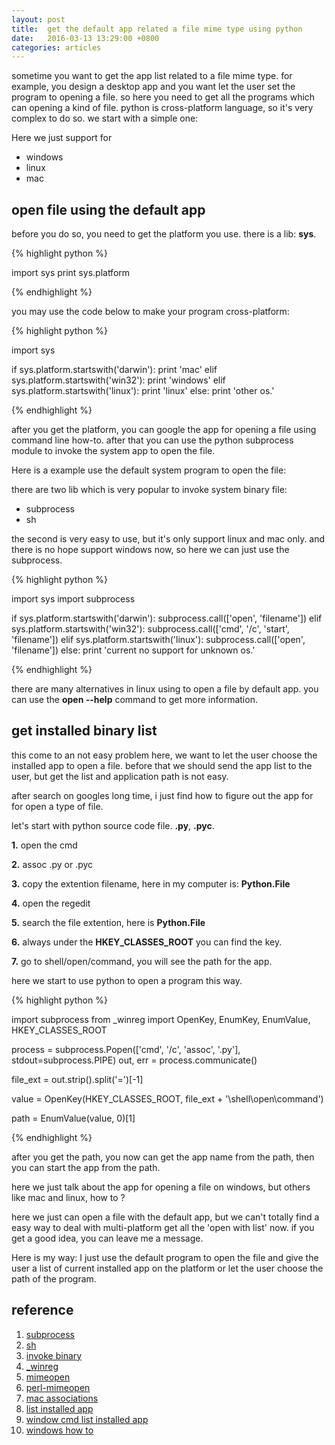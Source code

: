 ```yaml
---
layout: post
title:  get the default app related a file mime type using python
date:   2016-03-13 13:29:00 +0800
categories: articles
---
```


sometime you want to get the app list related to a file mime type.
for example, you design a desktop app and you want let the user set the
program to opening a file. so here you need to get all the programs which
can opening a kind of file. python is cross-platform language, so it's
very complex to do so. we start with a simple one:

Here we just support for

- windows
- linux
- mac

## open file using the default app

before you do so, you need to get the platform you use. there is a lib: **sys**.

{% highlight python %}

import sys
print sys.platform

{% endhighlight %}

you may use the code below to make your program cross-platform:

{% highlight python %}

import sys

if sys.platform.startswith('darwin'):
    print 'mac'
elif sys.platform.startswith('win32'):
    print 'windows'
elif sys.platform.startswith('linux'):
    print 'linux'
else:
    print 'other os.'

{% endhighlight %}

after you get the platform, you can google the app for opening a file using
command line how-to. after that you can use the python subprocess module to
invoke the system app to open the file.

Here is a example use the default system program to open the file:

there are two lib which is very popular to invoke system binary file:

- subprocess
- sh

the second is very easy to use, but it's only support linux and mac only. and
there is no hope support windows now, so here we can just use the subprocess.

{% highlight python %}

import sys
import subprocess

if sys.platform.startswith('darwin'):
    subprocess.call(['open', 'filename'])
elif sys.platform.startswith('win32'):
    subprocess.call(['cmd', '/c', 'start', 'filename'])
elif sys.platform.startswith('linux'):
    subprocess.call(['open', 'filename'])
else:
    print 'current no support for unknown os.'

{% endhighlight %}

there are many alternatives in linux using to open a file by default app.
you can use the **open --help** command to get more information.

## get installed binary list

this come to an not easy problem here, we want to let the user choose the
installed app to open a file. before that we should send the app list to the
user, but get the list and application path is not easy.

after search on googles long time, i just find how to figure out the app for
for open a type of file.

let's start with python source code file. **.py**, **.pyc**.

**1.** open the cmd

**2.** assoc .py or .pyc

**3.** copy the extention filename, here in my computer is: **Python.File**

**4.** open the regedit

**5.** search the file extention, here is **Python.File**

**6.** always under the **HKEY_CLASSES_ROOT** you can find the key.

**7.** go to shell/open/command, you will see the path for the app.

here we start to use python to open a program this way.

{% highlight python %}

import subprocess
from _winreg import OpenKey, EnumKey, EnumValue, HKEY_CLASSES_ROOT

process = subprocess.Popen(['cmd', '/c', 'assoc', '.py'],
                        stdout=subprocess.PIPE)
out, err = process.communicate()

file_ext = out.strip().split('=')[-1]

value = OpenKey(HKEY_CLASSES_ROOT, file_ext + '\shell\open\command')

path = EnumValue(value, 0)[1]

{% endhighlight %}

after you get the path, you now can get the app name from the path, then you
can start the app from the path.

here we just talk about the app for opening a file on windows, but others like
mac and linux, how to ?

here we just can open a file with the default app, but we can't totally find a
easy way to deal with multi-platform get all the 'open with list' now. if you
get a good idea, you can leave me a message.

Here is my way: I just use the default program to open the file and give the
user a list of current installed app on the platform or let the user choose
the path of the program.

## reference

1. [subprocess](https://docs.python.org/2/library/subprocess.html)
2. [sh](https://amoffat.github.io/sh/)
3. [invoke binary](http://stackoverflow.com/questions/434597/open-document-with-default-application-in-python)
4. [\_winreg](https://docs.python.org/2/library/_winreg.html)
5. [mimeopen](http://superuser.com/questions/572011/how-do-i-set-up-preferred-applications-in-nautilus-by-file-extension-rather-tha/573488#573488)
6. [perl-mimeopen](http://cpansearch.perl.org/src/PARDUS/File-MimeInfo-0.15/mimeopen)
7. [mac associations](http://apple.stackexchange.com/questions/64124/how-can-i-modify-the-list-of-applications-under-open-with)
8. [list installed app](http://www.howtogeek.com/165293/how-to-get-a-list-of-software-installed-on-your-pc-with-a-single-command/)
9. [window cmd list installed app](http://helpdeskgeek.com/how-to/generate-a-list-of-installed-programs-in-windows/)
10. [windows how to](http://superuser.com/questions/447277/list-all-installed-software-on-pc)
